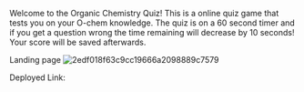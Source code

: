 Welcome to the Organic Chemistry Quiz! This is a online quiz game that tests you on your O-chem knowledge. The quiz is on a 60 second timer and if you get a question wrong the time remaining will decrease by 10 seconds! Your score will be saved afterwards.

Landing page 
![2edf018f63c9cc19666a2098889c7579](https://github.com/zafeera1/Quiz-game/assets/142850725/32a8bde6-c0f7-40a0-b05f-ea6bb43a67d6)


Deployed Link:
